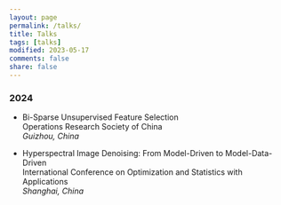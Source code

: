 ```yaml
---
layout: page
permalink: /talks/
title: Talks
tags: [talks]
modified: 2023-05-17 
comments: false
share: false
---
```




### 2024

* Bi-Sparse Unsupervised Feature Selection <br>
Operations Research Society of China <br>
<i>Guizhou, China</i><br>


* Hyperspectral Image Denoising: From Model-Driven to Model-Data-Driven <br>
International Conference on Optimization and Statistics with Applications <br>
<i>Shanghai, China</i><br>

